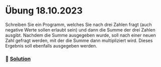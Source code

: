 # Übung 18.10.2023

Schreiben Sie ein Programm, welches Sie nach drei Zahlen fragt (auch negative Werte sollen erlaubt sein) und dann die
Summe der drei Zahlen ausgibt. Nachdem die Summe ausgegeben wurde, soll nach einer neuen Zahl gefragt werden, mit der
die Summe dann multipliziert wird. Dieses Ergebnis soll ebenfalls ausgegeben werden.

### 📜 [Solution](solution.cpp)